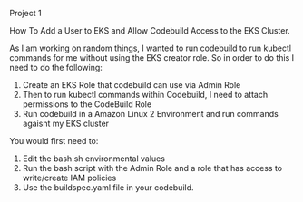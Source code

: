 Project 1

How To Add a User to EKS and Allow Codebuild Access to the EKS Cluster.

As I am working on random things, I wanted to run codebuild to run kubectl commands for me without using the EKS creator role. So in order to do this I need to do the following:

1. Create an EKS Role that codebuild can use via Admin Role
2. Then to run kubectl commands within Codebuild, I need to attach permissions to the CodeBuild Role
3. Run codebuild in a Amazon Linux 2 Environment and run commands agaisnt my EKS cluster

You would first need to:

1. Edit the bash.sh environmental values
2. Run the bash script with the Admin Role and a role that has access to write/create IAM policies 
3. Use the buildspec.yaml file in your codebuild. 
